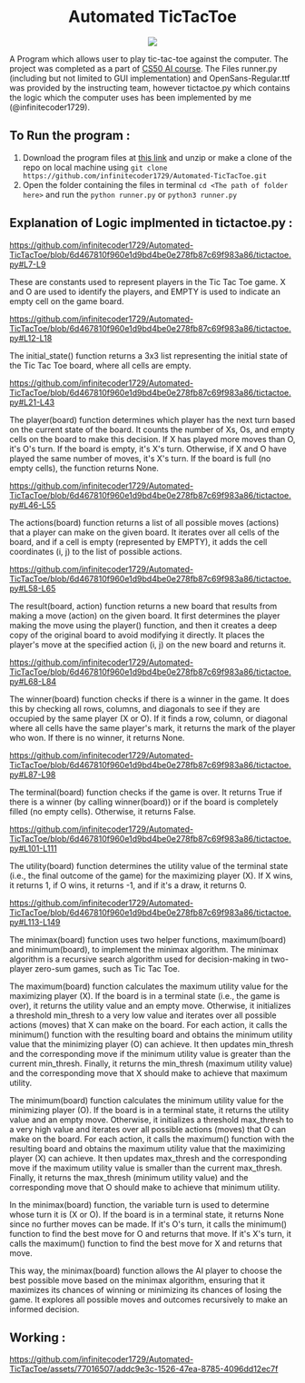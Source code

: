 <div align=center><h1>Automated TicTacToe</h1> </div>

<div align="center"><img src="https://github.com/infinitecoder1729/Automated-TicTacToe/assets/77016507/ef4f067e-df6c-4f2d-a40e-ab3b10a051a2"></div>


A Program which allows user to play tic-tac-toe against the computer. The project was completed as a part of <a href="">CS50 AI course</a>. The Files runner.py (including but not limited to GUI implementation) and OpenSans-Regular.ttf was provided by the instructing team, however tictactoe.py which contains the logic which the computer uses has been implemented by me (@infinitecoder1729).

## To Run the program :
1. Download the program files at <a href="https://github.com/infinitecoder1729/Automated-TicTacToe/archive/refs/heads/main.zip">this link</a> and unzip or make a clone of the repo on local machine using ```git clone https://github.com/infinitecoder1729/Automated-TicTacToe.git```
2. Open the folder containing the files in terminal ```cd <The path of folder here>``` and run the ```python runner.py``` or ```python3 runner.py```

## Explanation of Logic implmented in tictactoe.py :

https://github.com/infinitecoder1729/Automated-TicTacToe/blob/6d467810f960e1d9bd4be0e278fb87c69f983a86/tictactoe.py#L7-L9

These are constants used to represent players in the Tic Tac Toe game. X and O are used to identify the players, and EMPTY is used to indicate an empty cell on the game board.

https://github.com/infinitecoder1729/Automated-TicTacToe/blob/6d467810f960e1d9bd4be0e278fb87c69f983a86/tictactoe.py#L12-L18

The initial_state() function returns a 3x3 list representing the initial state of the Tic Tac Toe board, where all cells are empty.

https://github.com/infinitecoder1729/Automated-TicTacToe/blob/6d467810f960e1d9bd4be0e278fb87c69f983a86/tictactoe.py#L21-L43

The player(board) function determines which player has the next turn based on the current state of the board. It counts the number of Xs, Os, and empty cells on the board to make this decision. If X has played more moves than O, it's O's turn. If the board is empty, it's X's turn. Otherwise, if X and O have played the same number of moves, it's X's turn. If the board is full (no empty cells), the function returns None.

https://github.com/infinitecoder1729/Automated-TicTacToe/blob/6d467810f960e1d9bd4be0e278fb87c69f983a86/tictactoe.py#L46-L55

The actions(board) function returns a list of all possible moves (actions) that a player can make on the given board. It iterates over all cells of the board, and if a cell is empty (represented by EMPTY), it adds the cell coordinates (i, j) to the list of possible actions.

https://github.com/infinitecoder1729/Automated-TicTacToe/blob/6d467810f960e1d9bd4be0e278fb87c69f983a86/tictactoe.py#L58-L65

The result(board, action) function returns a new board that results from making a move (action) on the given board. It first determines the player making the move using the player() function, and then it creates a deep copy of the original board to avoid modifying it directly. It places the player's move at the specified action (i, j) on the new board and returns it.

https://github.com/infinitecoder1729/Automated-TicTacToe/blob/6d467810f960e1d9bd4be0e278fb87c69f983a86/tictactoe.py#L68-L84

The winner(board) function checks if there is a winner in the game. It does this by checking all rows, columns, and diagonals to see if they are occupied by the same player (X or O). If it finds a row, column, or diagonal where all cells have the same player's mark, it returns the mark of the player who won. If there is no winner, it returns None.

https://github.com/infinitecoder1729/Automated-TicTacToe/blob/6d467810f960e1d9bd4be0e278fb87c69f983a86/tictactoe.py#L87-L98

The terminal(board) function checks if the game is over. It returns True if there is a winner (by calling winner(board)) or if the board is completely filled (no empty cells). Otherwise, it returns False.

https://github.com/infinitecoder1729/Automated-TicTacToe/blob/6d467810f960e1d9bd4be0e278fb87c69f983a86/tictactoe.py#L101-L111

The utility(board) function determines the utility value of the terminal state (i.e., the final outcome of the game) for the maximizing player (X). If X wins, it returns 1, if O wins, it returns -1, and if it's a draw, it returns 0.

https://github.com/infinitecoder1729/Automated-TicTacToe/blob/6d467810f960e1d9bd4be0e278fb87c69f983a86/tictactoe.py#L113-L149

The minimax(board) function uses two helper functions, maximum(board) and minimum(board), to implement the minimax algorithm. The minimax algorithm is a recursive search algorithm used for decision-making in two-player zero-sum games, such as Tic Tac Toe.

The maximum(board) function calculates the maximum utility value for the maximizing player (X). If the board is in a terminal state (i.e., the game is over), it returns the utility value and an empty move. Otherwise, it initializes a threshold min_thresh to a very low value and iterates over all possible actions (moves) that X can make on the board. For each action, it calls the minimum() function with the resulting board and obtains the minimum utility value that the minimizing player (O) can achieve. It then updates min_thresh and the corresponding move if the minimum utility value is greater than the current min_thresh. Finally, it returns the min_thresh (maximum utility value) and the corresponding move that X should make to achieve that maximum utility.

The minimum(board) function calculates the minimum utility value for the minimizing player (O). If the board is in a terminal state, it returns the utility value and an empty move. Otherwise, it initializes a threshold max_thresh to a very high value and iterates over all possible actions (moves) that O can make on the board. For each action, it calls the maximum() function with the resulting board and obtains the maximum utility value that the maximizing player (X) can achieve. It then updates max_thresh and the corresponding move if the maximum utility value is smaller than the current max_thresh. Finally, it returns the max_thresh (minimum utility value) and the corresponding move that O should make to achieve that minimum utility.

In the minimax(board) function, the variable turn is used to determine whose turn it is (X or O). If the board is in a terminal state, it returns None since no further moves can be made. If it's O's turn, it calls the minimum() function to find the best move for O and returns that move. If it's X's turn, it calls the maximum() function to find the best move for X and returns that move.

This way, the minimax(board) function allows the AI player to choose the best possible move based on the minimax algorithm, ensuring that it maximizes its chances of winning or minimizing its chances of losing the game. It explores all possible moves and outcomes recursively to make an informed decision.

## Working :

https://github.com/infinitecoder1729/Automated-TicTacToe/assets/77016507/addc9e3c-1526-47ea-8785-4096dd12ec7f

